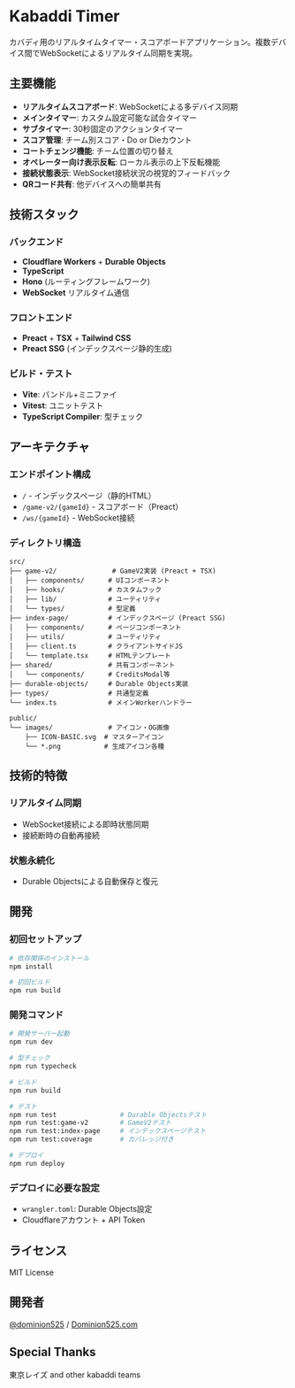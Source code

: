 # Kabaddi Timer

カバディ用のリアルタイムタイマー・スコアボードアプリケーション。複数デバイス間でWebSocketによるリアルタイム同期を実現。

## 主要機能

- **リアルタイムスコアボード**: WebSocketによる多デバイス同期
- **メインタイマー**: カスタム設定可能な試合タイマー
- **サブタイマー**: 30秒固定のアクションタイマー
- **スコア管理**: チーム別スコア・Do or Dieカウント
- **コートチェンジ機能**: チーム位置の切り替え
- **オペレーター向け表示反転**: ローカル表示の上下反転機能
- **接続状態表示**: WebSocket接続状況の視覚的フィードバック
- **QRコード共有**: 他デバイスへの簡単共有

## 技術スタック

### バックエンド
- **Cloudflare Workers** + **Durable Objects**
- **TypeScript**
- **Hono** (ルーティングフレームワーク)
- **WebSocket** リアルタイム通信

### フロントエンド
- **Preact** + **TSX** + **Tailwind CSS**
- **Preact SSG** (インデックスページ静的生成)

### ビルド・テスト
- **Vite**: バンドル+ミニファイ
- **Vitest**: ユニットテスト
- **TypeScript Compiler**: 型チェック

## アーキテクチャ

### エンドポイント構成
- `/` - インデックスページ（静的HTML）
- `/game-v2/{gameId}` - スコアボード（Preact）
- `/ws/{gameId}` - WebSocket接続

### ディレクトリ構造
```
src/
├── game-v2/              # GameV2実装 (Preact + TSX)
│   ├── components/      # UIコンポーネント
│   ├── hooks/           # カスタムフック
│   ├── lib/             # ユーティリティ
│   └── types/           # 型定義
├── index-page/          # インデックスページ (Preact SSG)
│   ├── components/      # ページコンポーネント
│   ├── utils/           # ユーティリティ
│   ├── client.ts        # クライアントサイドJS
│   └── template.tsx     # HTMLテンプレート
├── shared/              # 共有コンポーネント
│   └── components/      # CreditsModal等
├── durable-objects/     # Durable Objects実装
├── types/               # 共通型定義
└── index.ts             # メインWorkerハンドラー

public/
└── images/              # アイコン・OG画像
    ├── ICON-BASIC.svg  # マスターアイコン
    └── *.png           # 生成アイコン各種
```

## 技術的特徴

### リアルタイム同期
- WebSocket接続による即時状態同期
- 接続断時の自動再接続

### 状態永続化
- Durable Objectsによる自動保存と復元

## 開発

### 初回セットアップ
```bash
# 依存関係のインストール
npm install

# 初回ビルド
npm run build
```

### 開発コマンド
```bash
# 開発サーバー起動
npm run dev

# 型チェック
npm run typecheck

# ビルド
npm run build

# テスト
npm run test                # Durable Objectsテスト
npm run test:game-v2        # GameV2テスト
npm run test:index-page     # インデックスページテスト
npm run test:coverage       # カバレッジ付き

# デプロイ
npm run deploy
```

### デプロイに必要な設定
- `wrangler.toml`: Durable Objects設定
- Cloudflareアカウント + API Token

## ライセンス

MIT License

## 開発者

[@dominion525](https://twitter.com/dominion525) / [Dominion525.com](https://dominion525.com)

## Special Thanks

東京レイズ and other kabaddi teams

